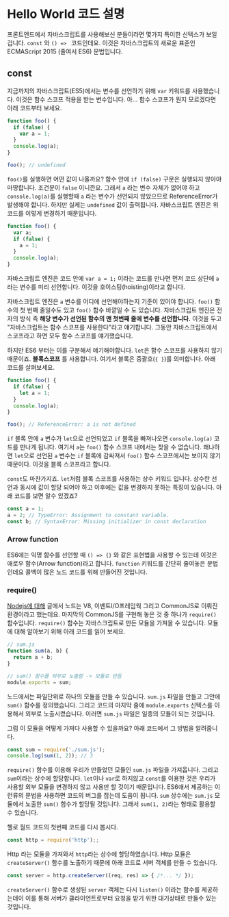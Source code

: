 Hello World 코드 설명
===================

프론트엔드에서 자바스크립트를 사용해보신 분들이라면 몇가지 특이한 신텍스가 보일겁니다. `const` 와 `() => ` 코드인데요. 이것은 자바스크립트의 새로운 표준인 ECMAScript 2015 (줄여서 ES6) 문법입니다.

## const

지금까지의 자바스크립트(ES5)에서는 변수를 선언하기 위해 `var` 키워드를 사용했습니다. 이것은 함수 스코프 적용을 받는 변수입니다. 아... 함수 스코프가 뭔지 모르겠다면 아래 코드부터 보세요.

```javascript
function foo() {
  if (false) {
    var a = 1;
  }
  console.log(a);
}

foo(); // undefined
```

`foo()`를 실행하면 어떤 값이 나올까요? 함수 안에  `if (false)` 구문은 실행되지 않아야 마땅합니다. 조건문이 `false` 이니깐요. 그래서 `a` 라는 변수 자체가 없어야 하고 `console.log(a)`를 실행할때 `a` 라는 변수가 선언되지 않았으므로 ReferenceError가 발생해야 합니다. 하지만 실제는 `undefined` 값이 출력됩니다. 자바스크립트 엔진은 위 코드를 이렇게 변경하기 때문입니다.

```javascript
function foo() {
  var a;
  if (false) {
    a = 1;
  }
  console.log(a);
}
```

자바스크립트 엔진은 코드 안에 `var a = 1;` 이라는 코드를 만나면 먼저 코드 상단에 `a` 라는 변수를 미리 선언합니다. 이것을 호이스팅(hoisting)이라고 합니다.

자바스크립트 엔진은 `a` 변수를 어디에 선언해야하는지 기준이 있어야 합니다. `foo()` 함수의 첫 번째 줄일수도 있고 `foo()` 함수 바깥일 수 도 있습니다. 자바스크립트 엔진은 전자의 방식 즉 **해당 변수가 선언된 함수의 맨 첫번째 줄에 변수를 선언합니다.** 이것을 두고 "자바스크립트는 함수 스코프를 사용한다"라고 얘기합니다. 그동안 자바스크립트에서 스코프라고 하면 모두 함수 스코프를 얘기했습니다.

하지만 ES6 부터는 이를 구분해서 얘기해야합니다. `let`은 함수 스코프를 사용하지 않기 때문이죠. **블록스코프** 를 사용합니다. 여기서 블록은 중괄호(`{ }`)를 의미합니다. 아래 코드를 살펴보세요.

```javascript
function foo() {
  if (false) {
    let a = 1;
  }
  console.log(a);
}

foo(); // ReferenceError: a is not defined
```

`if` 블록 안에 `a` 변수가 `let`으로 선언되었고 `if` 블록을 빠져나오면 `console.log(a)` 코드를 만나게 됩니다. 여기서 `a`는 `foo()` 함수 스코프 내에서는 찾을 수 없습니다. 왜냐하면 `let`으로 선언된 `a` 변수는 `if` 블록에 감싸져서 `foo()` 함수 스코프에서는 보이지 않기 때문이다. 이것을 블록 스코프라고 합니다.

`const`도 마찬가지죠. `let`처럼 블록 스코프를 사용하는 상수 키워드 입니다. 상수란 선언과 동시에 값이 할당 되어야 하고 이후에는 값을 변경하지 못하는 특징이 있습니다. 아래 코드를 보면 알수 있겠죠?

```javascript
const a = 1;
a = 2; // TypeError: Assignment to constant variable.
const b; // SyntaxError: Missing initializer in const declaration

```


### Arrow function

ES6에는 익명 함수를 선언할 때 `() => {}` 와 같은 표현법을 사용할 수 있는데 이것은 애로우 함수(Arrow function)라고 합니다. `function` 키워드를 간단히 줄여놓은 문법인데요 콜백이 많은 노드 코드를 위해 만들어진 것입니다.


### require()

[Nodejs에 대해](./01_Nodejs.md) 글에서 노드는 V8, 이벤트I/O프레임웍 그리고 CommonJS로 이뤄진 환경이라고 했는데요. 마지막의 CommonJS를 구현해 놓은 것 중 하나가 `require()` 함수입니다. `require()` 함수는 자바스크립트로 만든 모듈을 가져올 수 있습니다. 모듈에 대해 알아보기 위해 아래 코드를 읽어 보세요.

```javascript
// sum.js
function sum(a, b) {
  return a + b;
}

// sum() 함수를 외부로 노출함 -> 모듈로 만듬
module.exports = sum;
```

노드에서는 파일단위로 하나의 모듈을 만들 수 있습니다. `sum.js` 파일을 만들고 그안에 `sum()` 함수를 정의했습니다. 그리고 코드의 마지막 줄에 `module.exports` 신텍스를 이용해서 외부로 노출시켰습니다. 이러면 `sum.js` 파일은 일종의 모듈이 되는 것입니다.

그럼 이 모듈을 어떻게 가져다 사용할 수 있을까요? 아래 코드에서 그 방법을 알려줍니다.

```javascript
const sum = require('./sum.js');
console.log(sum(1, 2)); // 3
```

`require()` 함수를 이용해 우리가 만들었던 모듈인 `sum.js` 파일을 가져옵니다. 그리고 `sum`이라는 상수에 할당합니다. `let`이나 `var`로 하지않고 `const`를 이용한 것은 우리가 사용할 외부 모듈을 변경하지 않고 사용만 할 것이기 때문입니다. ES6애서 제공하는 이런류의 문법을 사용하면 코드의 버그를 잡는데 도움이 됩니다. `sum` 상수에는 `sum.js` 모듈에서 노출한 `sum()` 함수가 할당될 것입니다. 그래서 `sum(1, 2)`라는 형태로 활용할 수 있습니다.

헬로 월드 코드의 첫번째 코드를 다시 봅시다.

```javascript
const http = require('http');;
```

Http 라는 모듈을 가져와서 `http`라는 상수에 할당하였습니다. Http 모듈은 `createServer()` 함수를 노출하기 때문에 아래 코드로 서버 객체를 만들 수 있습니다.

```javascript
const server = http.createServer((req, res) => { /*... */ });
```

`createServer()` 함수로 생성된 `server` 객체는 다시 `listen()` 이라는 함수를 제공하는데이 이를 통해 서버가 클라이언트로부터 요청을 받기 위한 대기상태로 만들수 있는 것입니다.

